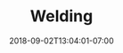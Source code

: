 ---
title: "Welding"
date: 2018-09-02T13:04:01-07:00
draft: false

image: welding-1200x900.jpeg

subTitle: Watch the sparks fly as you learn to weld. Try not to get attached!

alt: "Welding work"

---
